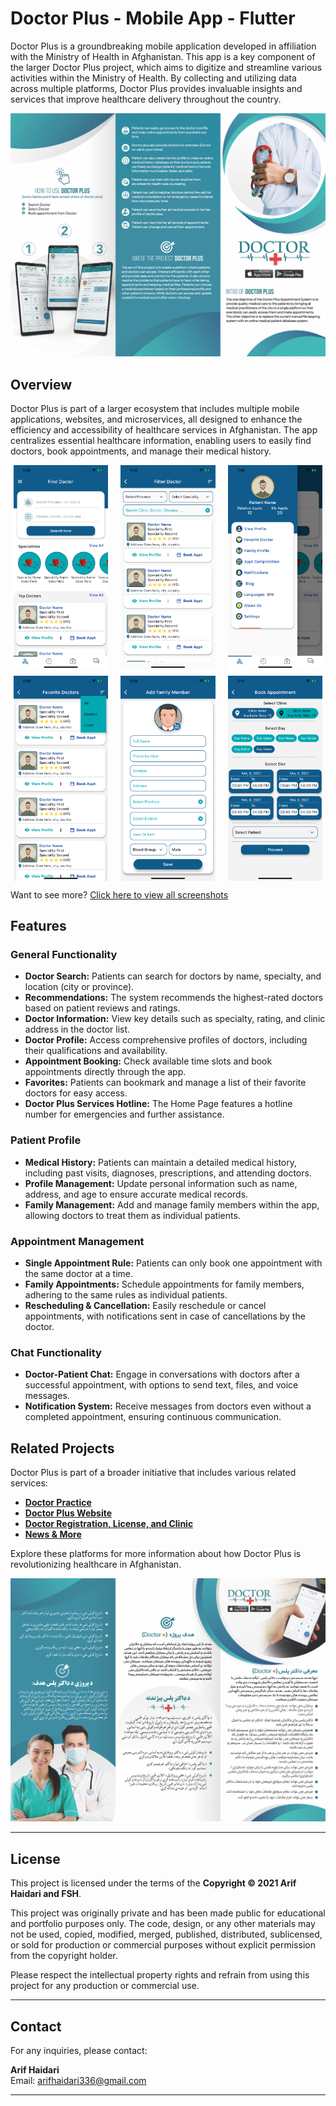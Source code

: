 # Doctor Plus - Mobile App - Flutter

Doctor Plus is a groundbreaking mobile application developed in affiliation with the Ministry of Health in Afghanistan. This app is a key component of the larger Doctor Plus project, which aims to digitize and streamline various activities within the Ministry of Health. By collecting and utilizing data across multiple platforms, Doctor Plus provides invaluable insights and services that improve healthcare delivery throughout the country.

![App Brochure](doctor_plus_english.jpg)

## Overview

Doctor Plus is part of a larger ecosystem that includes multiple mobile applications, websites, and microservices, all designed to enhance the efficiency and accessibility of healthcare services in Afghanistan. The app centralizes essential healthcare information, enabling users to easily find doctors, book appointments, and manage their medical history.

<div style="display: flex; flex-wrap: wrap; gap: 10px; justify-content: space-around;">

  <img src="screenshots/1.png" alt="Homepage" width="30%">
  
  <img src="screenshots/2.png" alt="find doctor" width="30%">
  
  <img src="screenshots/3.png" alt="favorite doctor" width="30%">

  <img src="screenshots/4.png" alt="function" width="30%">
  
  <img src="screenshots/5.png" alt="Chart" width="30%">
  
  <img src="screenshots/6.png" alt="" width="30%">

</div>

Want to see more? [Click here to view all screenshots](https://github.com/arifhaidari/doctor_plus/tree/main/screenshots)

## Features

### General Functionality

- **Doctor Search:** Patients can search for doctors by name, specialty, and location (city or province).
- **Recommendations:** The system recommends the highest-rated doctors based on patient reviews and ratings.
- **Doctor Information:** View key details such as specialty, rating, and clinic address in the doctor list.
- **Doctor Profile:** Access comprehensive profiles of doctors, including their qualifications and availability.
- **Appointment Booking:** Check available time slots and book appointments directly through the app.
- **Favorites:** Patients can bookmark and manage a list of their favorite doctors for easy access.
- **Doctor Plus Services Hotline:** The Home Page features a hotline number for emergencies and further assistance.

### Patient Profile

- **Medical History:** Patients can maintain a detailed medical history, including past visits, diagnoses, prescriptions, and attending doctors.
- **Profile Management:** Update personal information such as name, address, and age to ensure accurate medical records.
- **Family Management:** Add and manage family members within the app, allowing doctors to treat them as individual patients.

### Appointment Management

- **Single Appointment Rule:** Patients can only book one appointment with the same doctor at a time.
- **Family Appointments:** Schedule appointments for family members, adhering to the same rules as individual patients.
- **Rescheduling & Cancellation:** Easily reschedule or cancel appointments, with notifications sent in case of cancellations by the doctor.

### Chat Functionality

- **Doctor-Patient Chat:** Engage in conversations with doctors after a successful appointment, with options to send text, files, and voice messages.
- **Notification System:** Receive messages from doctors even without a completed appointment, ensuring continuous communication.

## Related Projects

Doctor Plus is part of a broader initiative that includes various related services:

- **[Doctor Practice](https://github.com/arifhaidari/doctor_panel)**
- **[Doctor Plus Website](https://github.com/arifhaidari/doctorplus)**
- **[Doctor Registration, License, and Clinic](#)**
- **[News & More](#)**

Explore these platforms for more information about how Doctor Plus is revolutionizing healthcare in Afghanistan.

![App Brochure1](doctor_plus_persian.jpg)

---

## License

This project is licensed under the terms of the **Copyright © 2021 Arif Haidari and FSH**.

This project was originally private and has been made public for educational and portfolio purposes only. The code, design, or any other materials may not be used, copied, modified, merged, published, distributed, sublicensed, or sold for production or commercial purposes without explicit permission from the copyright holder.

Please respect the intellectual property rights and refrain from using this project for any production or commercial use.

---

## Contact

For any inquiries, please contact:

**Arif Haidari**  
Email: [arifhaidari336@gmail.com](mailto:arifhaidari336@gmail.com)

---
